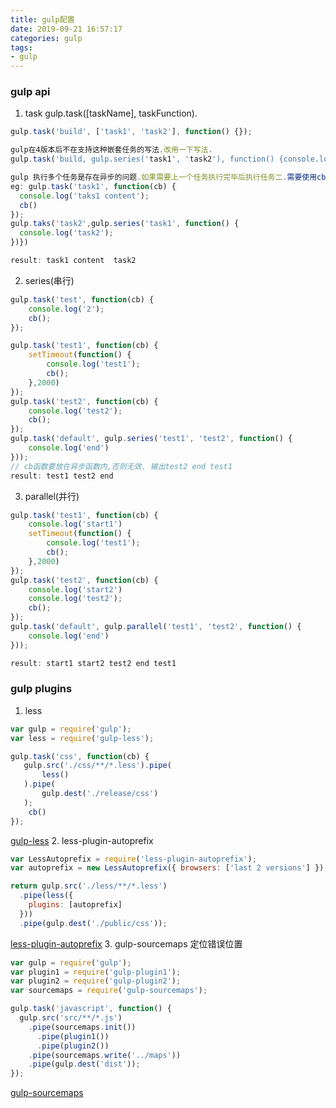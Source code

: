 ```yaml
---
title: gulp配置
date: 2019-09-21 16:57:17
categories: gulp
tags:
- gulp
---
```

### gulp api
1. task
gulp.task([taskName], taskFunction).
```js
gulp.task('build', ['task1', 'task2'], function() {});

gulp在4版本后不在支持这种嵌套任务的写法.改用一下写法.
gulp.task('build, gulp.series('task1', 'task2'), function() {console.log('this is build task')});

gulp 执行多个任务是存在异步的问题.如果需要上一个任务执行完毕后执行任务二.需要使用cb();
eg: gulp.task('task1', function(cb) {
  console.log('taks1 content');
  cb()
});
gulp.taks('task2',gulp.series('task1', function() {
  console.log('task2');
})})

result: task1 content  task2

```
<!-- more -->
2. series(串行)
```js
gulp.task('test', function(cb) {
    console.log('2');
    cb();
});

gulp.task('test1', function(cb) {
    setTimeout(function() {
        console.log('test1');
        cb();
    },2000)
});
gulp.task('test2', function(cb) {
    console.log('test2');
    cb();
});
gulp.task('default', gulp.series('test1', 'test2', function() {
    console.log('end')
}));
// cb函数要放在异步函数内,否则无效. 输出test2 end test1
result: test1 test2 end
```
3. parallel(并行)
```js
gulp.task('test1', function(cb) {
    console.log('start1')
    setTimeout(function() {
        console.log('test1');
        cb();
    },2000)
});
gulp.task('test2', function(cb) {
    console.log('start2')
    console.log('test2');
    cb();
});
gulp.task('default', gulp.parallel('test1', 'test2', function() {
    console.log('end')
}));

result: start1 start2 test2 end test1
```
### gulp plugins
1. less
```js
var gulp = require('gulp');
var less = require('gulp-less');

gulp.task('css', function(cb) {
   gulp.src('./css/**/*.less').pipe(
       less()
   ).pipe(
       gulp.dest('./release/css')
   );
    cb()
});
```
 [gulp-less](https://github.com/gulp-community/gulp-less)
2. less-plugin-autoprefix
```js
var LessAutoprefix = require('less-plugin-autoprefix');
var autoprefix = new LessAutoprefix({ browsers: ['last 2 versions'] });

return gulp.src('./less/**/*.less')
  .pipe(less({
    plugins: [autoprefix]
  }))
  .pipe(gulp.dest('./public/css'));
```
 [less-plugin-autoprefix](https://github.com/less/less-plugin-autoprefix)
3. gulp-sourcemaps
定位错误位置
```js
var gulp = require('gulp');
var plugin1 = require('gulp-plugin1');
var plugin2 = require('gulp-plugin2');
var sourcemaps = require('gulp-sourcemaps');

gulp.task('javascript', function() {
  gulp.src('src/**/*.js')
    .pipe(sourcemaps.init())
      .pipe(plugin1())
      .pipe(plugin2())
    .pipe(sourcemaps.write('../maps'))
    .pipe(gulp.dest('dist'));
});
```
 [gulp-sourcemaps](https://github.com/gulp-sourcemaps/gulp-sourcemaps)